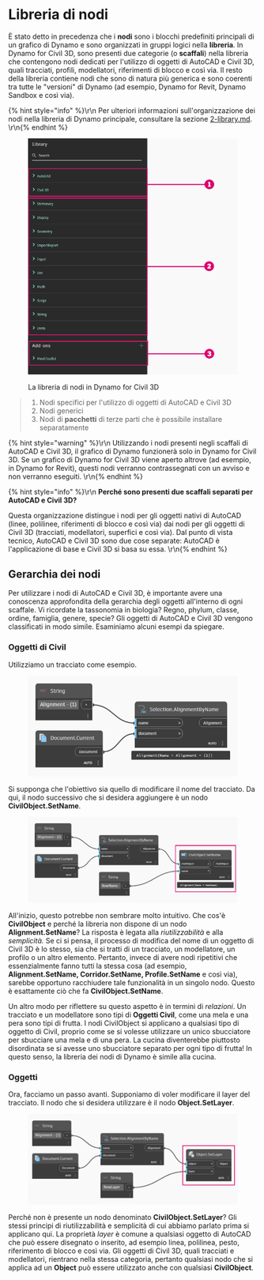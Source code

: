 # Libreria di nodi

È stato detto in precedenza che i **nodi** sono i blocchi predefiniti principali di un grafico di Dynamo e sono organizzati in gruppi logici nella **libreria**. In Dynamo for Civil 3D, sono presenti due categorie (o **scaffali**) nella libreria che contengono nodi dedicati per l'utilizzo di oggetti di AutoCAD e Civil 3D, quali tracciati, profili, modellatori, riferimenti di blocco e così via. Il resto della libreria contiene nodi che sono di natura più generica e sono coerenti tra tutte le "versioni" di Dynamo (ad esempio, Dynamo for Revit, Dynamo Sandbox e così via).

{% hint style="info" %}\r\n Per ulteriori informazioni sull'organizzazione dei nodi nella libreria di Dynamo principale, consultare la sezione [2-library.md](../3\_user\_interface/2-library.md "mention"). \r\n{% endhint %}

<figure><img src="../.gitbook/assets/c3d-node-library.png" alt="" width="563"><figcaption><p>La libreria di nodi in Dynamo for Civil 3D</p></figcaption></figure>

> 1. Nodi specifici per l'utilizzo di oggetti di AutoCAD e Civil 3D
> 2. Nodi generici
> 3. Nodi di **pacchetti** di terze parti che è possibile installare separatamente

{% hint style="warning" %}\r\n Utilizzando i nodi presenti negli scaffali di AutoCAD e Civil 3D, il grafico di Dynamo funzionerà solo in Dynamo for Civil 3D. Se un grafico di Dynamo for Civil 3D viene aperto altrove (ad esempio, in Dynamo for Revit), questi nodi verranno contrassegnati con un avviso e non verranno eseguiti. \r\n{% endhint %}

{% hint style="info" %}\r\n **Perché sono presenti due scaffali separati per AutoCAD e Civil 3D?**

Questa organizzazione distingue i nodi per gli oggetti nativi di AutoCAD (linee, polilinee, riferimenti di blocco e così via) dai nodi per gli oggetti di Civil 3D (tracciati, modellatori, superfici e così via). Dal punto di vista tecnico, AutoCAD e Civil 3D sono due cose separate: AutoCAD è l'applicazione di base e Civil 3D si basa su essa. \r\n{% endhint %}

## Gerarchia dei nodi

Per utilizzare i nodi di AutoCAD e Civil 3D, è importante avere una conoscenza approfondita della gerarchia degli oggetti all'interno di ogni scaffale. Vi ricordate la tassonomia in biologia? Regno, phylum, classe, ordine, famiglia, genere, specie? Gli oggetti di AutoCAD e Civil 3D vengono classificati in modo simile. Esaminiamo alcuni esempi da spiegare.

### Oggetti di Civil

Utilizziamo un tracciato come esempio.

<figure><img src="../.gitbook/assets/c3d-node-library-alignment.png" alt=""><figcaption></figcaption></figure>

Si supponga che l'obiettivo sia quello di modificare il nome del tracciato. Da qui, il nodo successivo che si desidera aggiungere è un nodo **CivilObject.SetName**.

<figure><img src="../.gitbook/assets/c3d-node-library-alignment-set-name (1).png" alt=""><figcaption></figcaption></figure>

All'inizio, questo potrebbe non sembrare molto intuitivo. Che cos'è **CivilObject** e perché la libreria non dispone di un nodo **Alignment.SetName**? La risposta è legata alla _riutilizzabilità_ e alla _semplicità._ Se ci si pensa, il processo di modifica del nome di un oggetto di Civil 3D è lo stesso, sia che si tratti di un tracciato, un modellatore, un profilo o un altro elemento. Pertanto, invece di avere nodi ripetitivi che essenzialmente fanno tutti la stessa cosa (ad esempio, **Alignment.SetName, Corridor.SetName, Profile.SetName** e così via), sarebbe opportuno racchiudere tale funzionalità in un singolo nodo. Questo è esattamente ciò che fa **CivilObject.SetName**.

Un altro modo per riflettere su questo aspetto è in termini di _relazioni_. Un tracciato e un modellatore sono tipi di **Oggetti Civil**, come una mela e una pera sono tipi di frutta. I nodi CivilObject si applicano a qualsiasi tipo di oggetto di Civil, proprio come se si volesse utilizzare un unico sbucciatore per sbucciare una mela e di una pera. La cucina diventerebbe piuttosto disordinata se si avesse uno sbucciatore separato per ogni tipo di frutta! In questo senso, la libreria dei nodi di Dynamo è simile alla cucina.

### Oggetti

Ora, facciamo un passo avanti. Supponiamo di voler modificare il layer del tracciato. Il nodo che si desidera utilizzare è il nodo **Object.SetLayer**.

<figure><img src="../.gitbook/assets/c3d-node-library-alignment-set-layer.png" alt=""><figcaption></figcaption></figure>

Perché non è presente un nodo denominato **CivilObject.SetLayer**? Gli stessi principi di riutilizzabilità e semplicità di cui abbiamo parlato prima si applicano qui. La proprietà _layer_ è comune a qualsiasi oggetto di AutoCAD che può essere disegnato o inserito, ad esempio linea, polilinea, pesto, riferimento di blocco e così via. Gli oggetti di Civil 3D, quali tracciati e modellatori, rientrano nella stessa categoria, pertanto qualsiasi nodo che si applica ad un **Object** può essere utilizzato anche con qualsiasi **CivilObject**.

